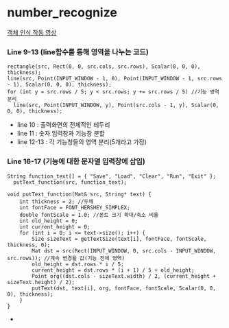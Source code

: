 # number_recognize
[객체 인식 작동 영상](https://youtu.be/-IGvKEwKx3o)

### Line 9-13 (line함수를 통해 영역을 나누는 코드)
```
rectangle(src, Rect(0, 0, src.cols, src.rows), Scalar(0, 0, 0), thickness);
line(src, Point(INPUT_WINDOW - 1, 0), Point(INPUT_WINDOW - 1, src.rows - 1), Scalar(0, 0, 0), thickness);
for (int y = src.rows / 5; y < src.rows; y += src.rows / 5) //기능 영역 분리
  line(src, Point(INPUT_WINDOW, y), Point(src.cols - 1, y), Scalar(0, 0, 0), thickness);
```
- line 10 : 출력화면의 전체적인 테두리
- line 11 : 숫자 입력창과 기능창 분할
- line 12-13 : 각 기능창들의 영역 분리(5개라고 가정)

### Line 16-17 (기능에 대한 문자열 입력창에 삽입)
```
String function_text[] = { "Save", "Load", "Clear", "Run", "Exit" };
  putText_function(src, function_text);
```
```
void putText_function(Mat& src, String* text) {
	int thickness = 2; //두께
	int fontFace = FONT_HERSHEY_SIMPLEX;
	double fontScale = 1.0; //폰트 크기 확대/축소 비율
	int old_height = 0;
	int current_height = 0;
	for (int i = 0; i <= text->size(); i++) {
		Size sizeText = getTextSize(text[i], fontFace, fontScale, thickness, 0);
		Mat dst = src(Rect(INPUT_WINDOW, 0, src.cols - INPUT_WINDOW, src.rows)); //계속 변경될 값(기능 전체 영역)
		old_height = dst.rows * i / 5;
		current_height = dst.rows * (i + 1) / 5 + old_height;
		Point org((dst.cols - sizeText.width) / 2, (current_height + sizeText.height) / 2);
		putText(dst, text[i], org, fontFace, fontScale, Scalar(0, 0, 0), thickness);
	}
}
```
- 

